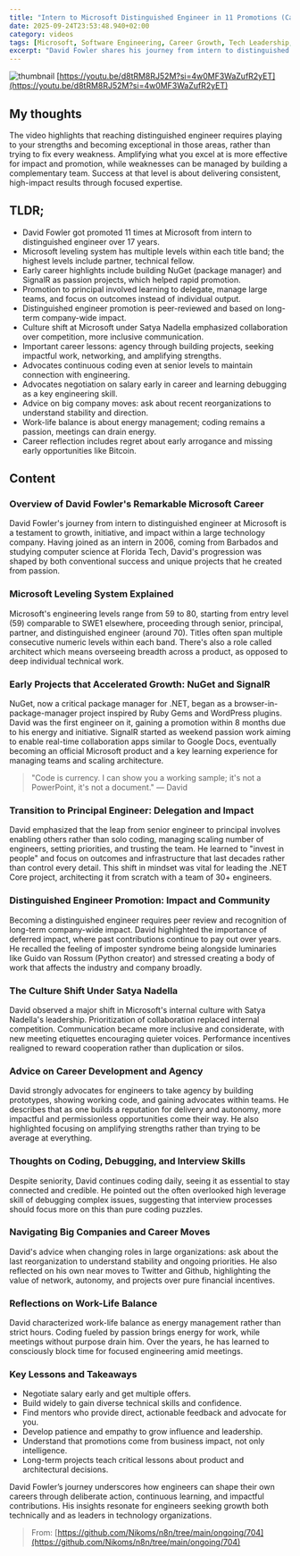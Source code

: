 ```yaml
---
title: "Intern to Microsoft Distinguished Engineer in 11 Promotions (Career Story) (en)"
date: 2025-09-24T23:53:48.940+02:00
category: videos
tags: [Microsoft, Software Engineering, Career Growth, Tech Leadership, Engineering Culture, NuGet, SignalR, .NET Core, Distinguished Engineer, Mentorship, Satya Nadella]
excerpt: "David Fowler shares his journey from intern to distinguished engineer at Microsoft, revealing insights into career growth, impactful projects like NuGet and SignalR, navigating culture shifts under Satya Nadella, and advice on agency, leadership, and work-life balance."
---
```


![thumbnail](https://i.ytimg.com/vi/d8tRM8RJ52M/maxresdefault.jpg)
[https://youtu.be/d8tRM8RJ52M?si=4w0MF3WaZufR2yET](https://youtu.be/d8tRM8RJ52M?si=4w0MF3WaZufR2yET)

## My thoughts

The video highlights that reaching distinguished engineer requires playing to your strengths and becoming exceptional in those areas, rather than trying to fix every weakness. Amplifying what you excel at is more effective for impact and promotion, while weaknesses can be managed by building a complementary team. Success at that level is about delivering consistent, high-impact results through focused expertise.

## TLDR;
- David Fowler got promoted 11 times at Microsoft from intern to distinguished engineer over 17 years.
- Microsoft leveling system has multiple levels within each title band; the highest levels include partner, technical fellow.
- Early career highlights include building NuGet (package manager) and SignalR as passion projects, which helped rapid promotion.
- Promotion to principal involved learning to delegate, manage large teams, and focus on outcomes instead of individual output.
- Distinguished engineer promotion is peer-reviewed and based on long-term company-wide impact.
- Culture shift at Microsoft under Satya Nadella emphasized collaboration over competition, more inclusive communication.
- Important career lessons: agency through building projects, seeking impactful work, networking, and amplifying strengths.
- Advocates continuous coding even at senior levels to maintain connection with engineering.
- Advocates negotiation on salary early in career and learning debugging as a key engineering skill.
- Advice on big company moves: ask about recent reorganizations to understand stability and direction.
- Work-life balance is about energy management; coding remains a passion, meetings can drain energy.
- Career reflection includes regret about early arrogance and missing early opportunities like Bitcoin.




## Content

### Overview of David Fowler's Remarkable Microsoft Career
David Fowler's journey from intern to distinguished engineer at Microsoft is a testament to growth, initiative, and impact within a large technology company. Having joined as an intern in 2006, coming from Barbados and studying computer science at Florida Tech, David's progression was shaped by both conventional success and unique projects that he created from passion.

### Microsoft Leveling System Explained
Microsoft's engineering levels range from 59 to 80, starting from entry level (59) comparable to SWE1 elsewhere, proceeding through senior, principal, partner, and distinguished engineer (around 70). Titles often span multiple consecutive numeric levels within each band. There's also a role called architect which means overseeing breadth across a product, as opposed to deep individual technical work.

### Early Projects that Accelerated Growth: NuGet and SignalR
NuGet, now a critical package manager for .NET, began as a browser-in-package-manager project inspired by Ruby Gems and WordPress plugins. David was the first engineer on it, gaining a promotion within 8 months due to his energy and initiative. SignalR started as weekend passion work aiming to enable real-time collaboration apps similar to Google Docs, eventually becoming an official Microsoft product and a key learning experience for managing teams and scaling architecture.

> "Code is currency. I can show you a working sample; it's not a PowerPoint, it's not a document." — David

### Transition to Principal Engineer: Delegation and Impact
David emphasized that the leap from senior engineer to principal involves enabling others rather than solo coding, managing scaling number of engineers, setting priorities, and trusting the team. He learned to "invest in people" and focus on outcomes and infrastructure that last decades rather than control every detail. This shift in mindset was vital for leading the .NET Core project, architecting it from scratch with a team of 30+ engineers.

### Distinguished Engineer Promotion: Impact and Community
Becoming a distinguished engineer requires peer review and recognition of long-term company-wide impact. David highlighted the importance of deferred impact, where past contributions continue to pay out over years. He recalled the feeling of imposter syndrome being alongside luminaries like Guido van Rossum (Python creator) and stressed creating a body of work that affects the industry and company broadly.

### The Culture Shift Under Satya Nadella
David observed a major shift in Microsoft's internal culture with Satya Nadella's leadership. Prioritization of collaboration replaced internal competition. Communication became more inclusive and considerate, with new meeting etiquettes encouraging quieter voices. Performance incentives realigned to reward cooperation rather than duplication or silos.

### Advice on Career Development and Agency
David strongly advocates for engineers to take agency by building prototypes, showing working code, and gaining advocates within teams. He describes that as one builds a reputation for delivery and autonomy, more impactful and permissionless opportunities come their way. He also highlighted focusing on amplifying strengths rather than trying to be average at everything.

### Thoughts on Coding, Debugging, and Interview Skills
Despite seniority, David continues coding daily, seeing it as essential to stay connected and credible. He pointed out the often overlooked high leverage skill of debugging complex issues, suggesting that interview processes should focus more on this than pure coding puzzles.

### Navigating Big Companies and Career Moves
David's advice when changing roles in large organizations: ask about the last reorganization to understand stability and ongoing priorities. He also reflected on his own near moves to Twitter and Github, highlighting the value of network, autonomy, and projects over pure financial incentives.

### Reflections on Work-Life Balance
David characterized work-life balance as energy management rather than strict hours. Coding fueled by passion brings energy for work, while meetings without purpose drain him. Over the years, he has learned to consciously block time for focused engineering amid meetings.

### Key Lessons and Takeaways
- Negotiate salary early and get multiple offers.
- Build widely to gain diverse technical skills and confidence.
- Find mentors who provide direct, actionable feedback and advocate for you.
- Develop patience and empathy to grow influence and leadership.
- Understand that promotions come from business impact, not only intelligence.
- Long-term projects teach critical lessons about product and architectural decisions.

David Fowler’s journey underscores how engineers can shape their own careers through deliberate action, continuous learning, and impactful contributions. His insights resonate for engineers seeking growth both technically and as leaders in technology organizations.




> From: [https://github.com/Nikoms/n8n/tree/main/ongoing/704](https://github.com/Nikoms/n8n/tree/main/ongoing/704)